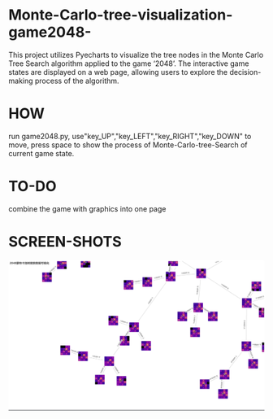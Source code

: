 # Monte-Carlo-tree-visualization-game2048-
This project utilizes Pyecharts to visualize the tree nodes in the Monte Carlo Tree Search algorithm applied to the game ‘2048’. The interactive game states are displayed on a web page, allowing users to explore the decision-making process of the algorithm.
# HOW
run game2048.py, use"key_UP","key_LEFT","key_RIGHT","key_DOWN" to move, press space to show the process of Monte-Carlo-tree-Search of current game state.
# TO-DO
combine the game with graphics into one page
# SCREEN-SHOTS
![This is an image](image.png)
